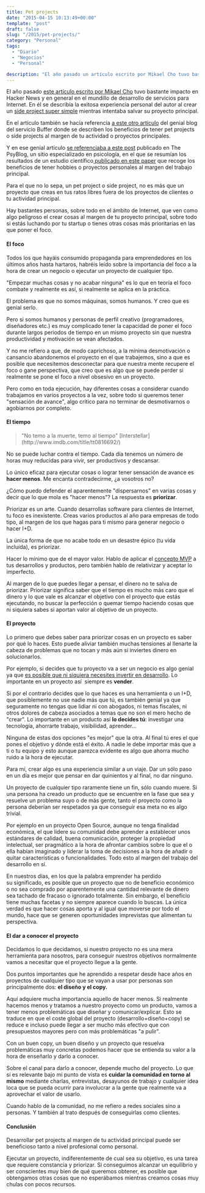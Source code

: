 ```yaml
---
title: Pet projects
date: "2015-04-15 10:13:49+00:00"
template: "post"
draft: false
slug: "/2015/pet-projects/"
category: "Personal"
tags:
  - "Diario"
  - "Negocios"
  - "Personal"

description: "El año pasado un artículo escrito por Mikael Cho tuvo bastante impacto en Hacker News y en general en el mundillo de desarrollo de servicios para Internet. En él se describía la exitosa experiencia personal del autor al crear un side project super simple mientras intentaba salvar su proyecto principal."
---
```


El año pasado [este artículo escrito por Mikael Cho](http://blog.pickcrew.com/how-side-projects-saved-our-startup/) tuvo bastante impacto en Hacker News y en general en el mundillo de desarrollo de servicios para Internet. En él se describía la exitosa experiencia personal del autor al crear un [side project super simple](https://unsplash.com/) mientras intentaba salvar su proyecto principal.

En el artículo también se hacía referencia [a este otro artículo](https://open.bufferapp.com/side-projects-creative-hobbies/) del genial blog del servicio Buffer donde se describen los beneficios de tener pet projects o side projects al margen de tu actividad o proyectos principales.

Y en ese genial artículo [se referenciaba a este post](http://www.spring.org.uk/2014/04/the-positive-effect-of-creative-hobbies-on-performance-at-work.php) publicado en The PsyBlog, un sitio especializado en psicología, en el que se resumían los resultados de un estudio científico[ publicado en este paper](http://dx.doi.org/10.1111/joop.12064) que recoge los beneficios de tener hobbies o proyectos personales al margen del trabajo principal.

Para el que no lo sepa, un pet project o side project, no es más que un proyecto que creas en tus ratos libres fuera de los proyectos de clientes o tu actividad principal.

Hay bastantes personas, sobre todo en el ámbito de Internet, que ven como algo peligroso el crear cosas al margen de tu proyecto principal, sobre todo si estás luchando por tu startup o tienes otras cosas más prioritarias en las que poner el foco.


#### El foco


Todos los que hayáis consumido propaganda para emprendedores en los últimos años hasta hartaros, habréis leído sobre la importancia del foco a la hora de crear un negocio o ejecutar un proyecto de cualquier tipo.

"Empezar muchas cosas y no acabar ninguna" es lo que en teoría el foco combate y realmente es así, si realmente se aplica en la práctica.

El problema es que no somos máquinas, somos humanos. Y creo que es genial serlo.

Pero si somos humanos y personas de perfil creativo (programadores, diseñadores etc.) es muy complicado tener la capacidad de poner el foco durante largos periodos de tiempo en un mismo proyecto sin que nuestra productividad y motivación se vean afectados.

Y no me refiero a que, de modo caprichoso, a la mínima desmotivación o cansancio abandonemos el proyecto en el que trabajemos, sino a que es posible que necesitemos desconectar para que nuestra mente recupere el foco o gane perspectiva, que creo que es algo que se puede perder si realmente se pone el foco a nivel obsesivo en un proyecto.

Pero como en toda ejecución, hay diferentes cosas a considerar cuando trabajamos en varios proyectos a la vez, sobre todo si queremos tener "sensación de avance", algo crítico para no terminar de desmotivarnos o agobiarnos por completo.


#### El tiempo




<blockquote>"No temo a la muerte, temo al tiempo" [Interstellar](http://www.imdb.com/title/tt0816692/)</blockquote>


No se puede luchar contra el tiempo. Cada día tenemos un número de horas muy reducidas para vivir, ser productivos y descansar.

Lo único eficaz para ejecutar cosas o lograr tener sensación de avance es **hacer menos**. Me encanta contradecirme, ¿a vosotros no?

¿Cómo puedo defender el aparentemente "dispersarnos" en varias cosas y decir que lo que mola es "hacer menos"? La respuesta es **priorizar**.

Priorizar es un arte. Cuando desarrollas software para clientes de Internet, tu foco es inexistente. Creas varios productos al año para empresas de todo tipo, al margen de los que hagas para ti mismo para generar negocio o hacer I+D.

La única forma de que no acabe todo en un desastre épico (tu vida incluida), es priorizar.

Hacer lo mínimo que de el mayor valor. Hablo de aplicar el [concepto MVP](http://es.wikipedia.org/wiki/Producto_viable_m%C3%ADnimo) a tus desarrollos y productos, pero también hablo de relativizar y aceptar lo imperfecto.

Al margen de lo que puedes llegar a pensar, el dinero no te salva de priorizar. Priorizar significa saber que el tiempo es mucho más caro que el dinero y lo que vale es alcanzar el objetivo con el proyecto que estás ejecutando, no buscar la perfección o quemar tiempo haciendo cosas que ni siquiera sabes si aportan valor al objetivo de un proyecto.


#### El proyecto


Lo primero que debes saber para priorizar cosas en un proyecto es saber por qué lo haces. Esto puede aliviar también muchas tensiones al llenarte la cabeza de problemas que no tocan y más aún si inviertes dinero en solucionarlos.

Por ejemplo, si decides que tu proyecto va a ser un negocio es algo genial ya que [es posible que ni siquiera necesites invertir en desarrollo](http://www.txarly.com/post/100678426714/como-lance-un-proyecto-rentable-sin-escribir-ni). Lo importante en un proyecto así  siempre es **vender**.

Si por el contrario decides que lo que haces es una herramienta o un I+D, que posiblemente no use nadie más que tú, es también genial ya que seguramente no tengas que lidiar ni con abogados, ni temas fiscales, ni otros dolores de cabeza asociados a temas que no son el mero hecho de "crear". Lo importante en un producto así **lo decides tú**: investigar una tecnología, ahorrarte trabajo, visibilidad, aprender...

Ninguna de estas dos opciones "es mejor" que la otra. Al final tú eres el que pones el objetivo y dónde está el éxito. A nadie le debe importar más que a ti o tu equipo y esto aunque parezca evidente es algo que ahorra mucho ruido a la hora de ejecutar.

Para mí, crear algo es una experiencia similar a un viaje. Dar un sólo paso en un día es mejor que pensar en dar quinientos y al final, no dar ninguno.

Un proyecto de cualquier tipo raramente tiene un fin, sólo cuando muere. Si una persona ha creado un producto que se encuentre en la fase que sea y resuelve un problema suyo o de más gente, tanto el proyecto como la persona deberían ser respetados ya que conseguir esa meta no es algo trivial.

Por ejemplo en un proyecto Open Source, aunque no tenga finalidad económica, el que lidere su comunidad debe aprender a establecer unos estándares de calidad, buena comunicación, proteger la propiedad intelectual, ser pragmático a la hora de afrontar cambios sobre lo que el o ella habían imaginado y liderar la toma de decisiones a la hora de añadir o quitar características o funcionalidades. Todo esto al margen del trabajo del desarrollo en sí.

En nuestros días, en los que la palabra emprender ha perdido su significado, es posible que un proyecto que no de beneficio económico o no sea comprado por aparentemente una cantidad relevante de dinero sea tachado de fracaso o ignorado totalmente. Sin embargo, el beneficio tiene muchas facetas y no siempre aparece cuando lo buscas. La única verdad es que hacer cosas aporta y al igual que moverse por todo el mundo, hace que se generen oportunidades imprevistas que alimentan tu perspectiva.


#### El dar a conocer el proyecto


Decidamos lo que decidamos, si nuestro proyecto no es una mera herramienta para nosotros, para conseguir nuestros objetivos normalmente vamos a necesitar que el proyecto llegue a la gente.

Dos puntos importantes que he aprendido a respetar desde hace años en proyectos de cualquier tipo que se vayan a usar por personas son principalmente dos: **el diseño y el copy.**

Aquí adquiere mucha importancia aquello de hacer menos. Si realmente hacemos menos y tratamos a nuestro proyecto como un producto, vamos a tener menos problemáticas que diseñar y comunicar/explicar. Esto se traduce en que el coste global del proyecto (desarrollo+diseño+copy) se reduce e incluso puede llegar a ser mucho más efectivo que con presupuestos mayores pero con más problemáticas "a pulir".

Con un buen copy, un buen diseño y un proyecto que resuelva problemáticas muy concretas podemos hacer que se entienda su valor a la hora de enseñarlo y darlo a conocer.

Sobre el canal para darlo a conocer, depende mucho del proyecto. Lo que sí es relevante bajo mi punto de vista es **cuidar la comunidad en torno al mismo** mediante charlas, entrevistas, desayunos de trabajo y cualquier idea loca que se pueda ocurrir para involucrar a la gente que realmente va a aprovechar el valor de usarlo.

Cuando hablo de la comunidad, no me refiero a redes sociales sino a personas. Y también al trato después de conseguirlas como clientes.


#### Conclusión


Desarrollar pet projects al margen de tu actividad principal puede ser beneficioso tanto a nivel profesional como personal.

Ejecutar un proyecto, indiferentemente de cual sea su objetivo, es una tarea que requiere constancia y priorizar. Si conseguimos alcanzar un equilibrio y ser conscientes muy bien de qué queremos obtener, es posible que obtengamos otras cosas que no esperábamos mientras creamos cosas muy chulas con pocos recursos.
